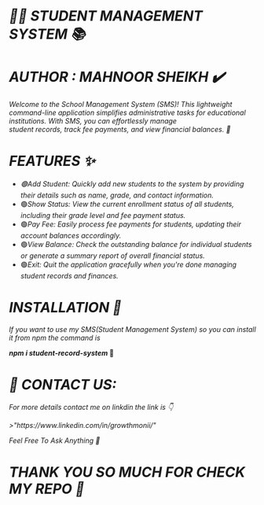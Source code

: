 <h1><b> <i> 👨‍🎓 STUDENT MANAGEMENT SYSTEM 📚 </i></b></h1>
<h1><i>AUTHOR : MAHNOOR SHEIKH ✔️</i></h1>
<p><i>Welcome to the School Management System (SMS)! This lightweight command-line application simplifies administrative tasks for educational institutions. With SMS, you can effortlessly manage</br>
student records, track fee payments, and view financial balances. 📌</i></p>
<h1><b><i>FEATURES ✨</i></b></h1>
<ul>
  <li>
    <i>🟢Add Student: Quickly add new students to the system by providing their details such as name, grade, and contact information.</i>
  </li>
  <li>🟢<i>Show Status: View the current enrollment status of all students, including their grade level and fee payment status.</i></li>
  <li>🟢<i>Pay Fee: Easily process fee payments for students, updating their account balances accordingly.</i></li>
  <li>🟢<i>View Balance: Check the outstanding balance for individual students or generate a summary report of overall financial status.</i></li>
  <li>🟢<i>Exit: Quit the application gracefully when you're done managing student records and finances.</i></li>
</ul>
<h1><i>INSTALLATION 📍</i></h1>
<p><i>If you want to use my SMS(Student Management System) so you can install it from npm the command is </i></p>
<p><b><i>npm i student-record-system</i> 🔴</b></p>
<h1><b><i>📧 CONTACT US:</i></b></h1>
<p><i>For more details contact me on linkdin the link is 👇</i></p>
<p><i>>"https://www.linkedin.com/in/growthmonii/"</i></p>
<p><i>Feel Free To Ask Anything 🌸</i></p>

<h1><b><i>THANK YOU SO MUCH FOR CHECK MY REPO 💮</i></b></h1>
